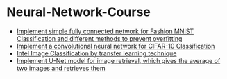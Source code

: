 # Neural-Network-Course
- [Implement simple fully connected network for Fashion MNIST Classification and different methods to prevent overfitting](/Fashion%20MNIST%20Classification)
- [Implement a convolutional neural network for CIFAR-10 Classification](/CIFAR-10%20Classification)
- [Intel Image Classification by transfer learning technique](/Transfer%20Learning)
- [Implement U-Net model for image retrieval, which gives the average of two images and retrieves them](/U-Net)
